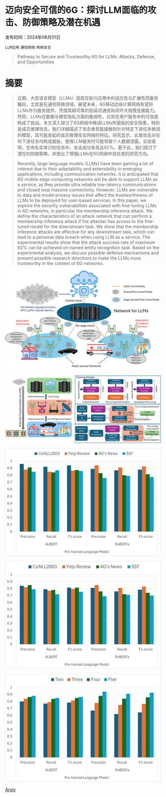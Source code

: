 # 迈向安全可信的6G：探讨LLM面临的攻击、防御策略及潜在机遇

发布时间：2024年08月01日

`LLM应用` `通信网络` `网络安全`

> Pathway to Secure and Trustworthy 6G for LLMs: Attacks, Defense, and Opportunities

# 摘要

> 近期，大型语言模型（LLMs）因其在新兴应用中的适应性与扩展性而备受瞩目，尤其是在通信网络领域。展望未来，6G移动边缘计算网络有望将LLMs作为服务提供，凭借其超可靠的低延迟通信和闭环大规模连接能力。然而，LLMs在数据与模型隐私方面的脆弱性，对其在用户服务中的可信度构成了挑战。本文深入探讨了6G网络中微调LLMs所面临的安全隐患，特别是成员推理攻击。我们详细描述了攻击者若能接触到针对特定下游任务微调的模型，其可能发起的成员推理攻击网络的特征。研究显示，此类攻击对任何下游任务均构成威胁，使用LLM服务时可能导致个人数据泄露。实验表明，在命名实体识别任务中，攻击成功率高达92%。基于此，我们探讨了潜在的防御策略，并提出了增强LLMs在6G网络中信任度的研究方向。

> Recently, large language models (LLMs) have been gaining a lot of interest due to their adaptability and extensibility in emerging applications, including communication networks. It is anticipated that 6G mobile edge computing networks will be able to support LLMs as a service, as they provide ultra reliable low-latency communications and closed loop massive connectivity. However, LLMs are vulnerable to data and model privacy issues that affect the trustworthiness of LLMs to be deployed for user-based services. In this paper, we explore the security vulnerabilities associated with fine-tuning LLMs in 6G networks, in particular the membership inference attack. We define the characteristics of an attack network that can perform a membership inference attack if the attacker has access to the fine-tuned model for the downstream task. We show that the membership inference attacks are effective for any downstream task, which can lead to a personal data breach when using LLM as a service. The experimental results show that the attack success rate of maximum 92% can be achieved on named entity recognition task. Based on the experimental analysis, we discuss possible defense mechanisms and present possible research directions to make the LLMs more trustworthy in the context of 6G networks.

![迈向安全可信的6G：探讨LLM面临的攻击、防御策略及潜在机遇](../../../paper_images/2408.00722/Picture1.jpg)

![迈向安全可信的6G：探讨LLM面临的攻击、防御策略及潜在机遇](../../../paper_images/2408.00722/Picture2.png)

![迈向安全可信的6G：探讨LLM面临的攻击、防御策略及潜在机遇](../../../paper_images/2408.00722/Picture3.png)

![迈向安全可信的6G：探讨LLM面临的攻击、防御策略及潜在机遇](../../../paper_images/2408.00722/Picture4.png)

![迈向安全可信的6G：探讨LLM面临的攻击、防御策略及潜在机遇](../../../paper_images/2408.00722/Picture5.png)

[Arxiv](https://arxiv.org/abs/2408.00722)